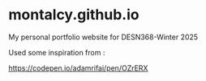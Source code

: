 # montalcy.github.io
My personal portfolio website for DESN368-Winter 2025


Used some inspiration from : 

https://codepen.io/adamrifai/pen/OZrERX
